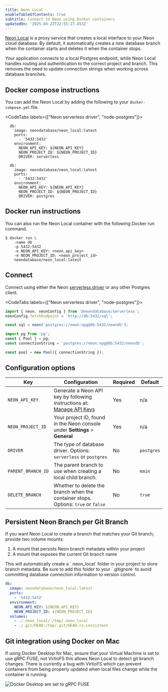 ```yaml
---
title: Neon Local
enableTableOfContents: true
subtitle: Connect to Neon using Docker containers
updatedOn: '2025-04-22T22:55:27.453Z'
---
```


[Neon Local](https://github.com/neondatabase-labs/neon_local) is a proxy service that creates a local interface to your Neon cloud database. By default, it automatically creates a new database branch when the container starts and deletes it when the container stops.

Your application connects to a local Postgres endpoint, while Neon Local handles routing and authentication to the correct project and branch. This removes the need to update connection strings when working across database branches.

## Docker compose instructions

You can add the Neon Local by adding the following to your `docker-compose.yml` file.

<CodeTabs labels={["Neon serverless driver", "node-postgres"]}>

```shell
  db:
    image: neondatabase/neon_local:latest
    ports:
      - '5432:5432'
    environment:
      NEON_API_KEY: ${NEON_API_KEY}
      NEON_PROJECT_ID: ${NEON_PROJECT_ID}
      DRIVER: serverless
```

```shell
  db:
    image: neondatabase/neon_local:latest
    ports:
      - '5432:5432'
    environment:
      NEON_API_KEY: ${NEON_API_KEY}
      NEON_PROJECT_ID: ${NEON_PROJECT_ID}
      DRIVER: postgres
```

</CodeTabs>

## Docker run instructions

You can also run the Neon Local container with the following Docker run command.

```shell
$ docker run \
    -name db
    -p 5432:5432
    -e NEON_API_KEY: <neon_api_key>
    -e NEON_PROJECT_ID: <neon_project_id>
    neondatabase/neon_local:latest
```

## Connect

Connect using either the Neon [serverless driver](/serverless/serverless-driver) or any other Postgres client.

<CodeTabs labels={["Neon serverless driver", "node-postgres"]}>

```javascript
import { neon, neonConfig } from '@neondatabase/serverless';
neonConfig.fetchEndpoint = 'http://db:5432/sql';

const sql = neon('postgres://neon:npg@db:5432/neondb');
```

```javascript
import pg from 'pg';
const { Pool } = pg;
const connectionString = 'postgres://neon:npg@db:5432/neondb';

const pool = new Pool({ connectionString });
```

</CodeTabs>

## Configuration options

| Key                | Configuration                                                                                  | Required | Default    |
| ------------------ | ---------------------------------------------------------------------------------------------- | -------- | ---------- |
| `NEON_API_KEY`     | Generate a Neon API key by following instructions at: [Manage API Keys](/docs/manage/api-keys) | Yes      | n/a        |
| `NEON_PROJECT_ID`  | Your project ID, found in the Neon console under **Settings** > **General**                    | Yes      | n/a        |
| `DRIVER`           | The type of database driver. Options: `serverless` or `postgres`                               | No       | `postgres` |
| `PARENT_BRANCH_ID` | The parent branch to use when creating a local child branch.                                   | No       | `main`     |
| `DELETE_BRANCH`    | Whether to delete the branch when the container stops. Options: `true` or `false`              | No       | `true`     |

## Persistent Neon Branch per Git Branch

If you want Neon Local to create a branch that matches your Git branch, provide two volume mounts:

1. A mount that persists Neon branch metadata within your project
2. A mount that exposes the current Git branch name

<Admonition type="note">
This will automatically create a `.neon_local` folder in your project to store branch metadata. Be sure to add this folder to your `.gitignore` to avoid committing database connection information to version control.
</Admonition>

```yml
db:
  image: neondatabase/neon_local:latest
  ports:
    - '5432:5432'
  environment:
    NEON_API_KEY: ${NEON_API_KEY}
    NEON_PROJECT_ID: ${NEON_PROJECT_ID}
  volumes:
    - ./.neon_local/:/tmp/.neon_local
    - ./.git/HEAD:/tmp/.git/HEAD:ro,consistent
```

## Git integration using Docker on Mac

If using Docker Desktop for Mac, ensure that your Virtual Machine is set to use gRPC FUSE, not VirtioFS this allows Neon Local to detect git branch changes. There is currently a bug with VirtioFS which can prevent containers from being properly updated when local files change while the container is running.

![Docker Desktop are set to gRPC FUSE](/docs/local/neon-local-docker-settings.jpg)

